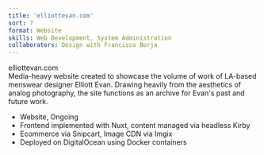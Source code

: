 ```yaml
---
title: 'elliottevan.com'
sort: 7
format: Website
skills: Web Development, System Administration
collaborators: Design with Francisco Borja 
---
```

<div class="project-info">
<span class="name">elliottevan.com</span>
<div>
Media-heavy website created to showcase the volume of work of LA-based menswear designer Elliott Evan. Drawing heavily from the aesthetics of analog photography, the site functions as an archive for Evan's past and future work.
</div>

- Website, Ongoing
- Frontend implemented with Nuxt, content managed via headless Kirby
- Ecommerce via Snipcart, Image CDN via Imgix
- Deployed on DigitalOcean using Docker containers
</div>

<dynamic-image filename="screenshots/oo-1.png" class="image-100w"></dynamic-image>
